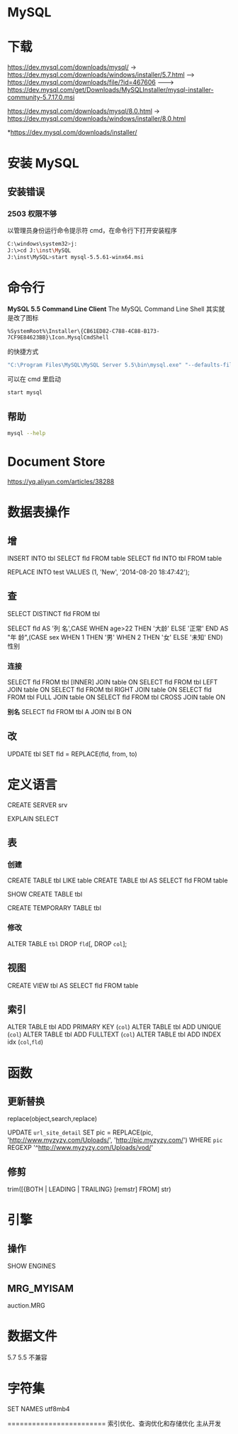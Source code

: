 MySQL
======



# 下载

https://dev.mysql.com/downloads/mysql/
-> https://dev.mysql.com/downloads/windows/installer/5.7.html
--> https://dev.mysql.com/downloads/file/?id=467606
---> https://dev.mysql.com/get/Downloads/MySQLInstaller/mysql-installer-community-5.7.17.0.msi

https://dev.mysql.com/downloads/mysql/8.0.html
-> https://dev.mysql.com/downloads/windows/installer/8.0.html

*https://dev.mysql.com/downloads/installer/



# 安装 MySQL

## 安装错误

### 2503 权限不够
以管理员身份运行命令提示符 cmd，在命令行下打开安装程序
```sh
C:\windows\system32>j:
J:\>cd J:\inst\MySQL
J:\inst\MySQL>start mysql-5.5.61-winx64.msi
```



# 命令行

**MySQL 5.5 Command Line Client**
The MySQL Command Line Shell
其实就是改了图标

```
%SystemRoot%\Installer\{CB61ED82-C788-4C88-B173-7CF9E84623BB}\Icon.MysqlCmdShell
```
的快捷方式
```sh
"C:\Program Files\MySQL\MySQL Server 5.5\bin\mysql.exe" "--defaults-file=C:\Program Files\MySQL\MySQL Server 5.5\my.ini" "-uroot" "-p"
```
可以在 cmd 里启动
```sh
start mysql
```



## 帮助

```sh
mysql --help
```



# Document Store
https://yq.aliyun.com/articles/38288


# 数据表操作

## 增
INSERT INTO tbl SELECT fld FROM table
SELECT fld INTO tbl FROM table

REPLACE INTO test VALUES (1, 'New', '2014-08-20 18:47:42');

## 查
SELECT DISTINCT fld FROM tbl

SELECT fld AS '列 名',CASE WHEN age>22 THEN '大龄' ELSE '正常' END AS "年 龄",(CASE sex WHEN 1 THEN '男' WHEN 2 THEN '女' ELSE '未知' END) 性别

### 连接
SELECT fld FROM tbl [INNER] JOIN table ON 
SELECT fld FROM tbl LEFT JOIN table ON
SELECT fld FROM tbl RIGHT JOIN table ON
SELECT fld FROM tbl FULL JOIN table ON
SELECT fld FROM tbl CROSS JOIN table ON

**别名**
SELECT fld FROM tbl A JOIN tbl B ON 



## 改

UPDATE tbl SET fld = REPLACE(fld, from, to)



# 定义语言

CREATE SERVER srv

EXPLAIN SELECT

## 表

### 创建
CREATE TABLE tbl LIKE table
CREATE TABLE tbl AS SELECT fld FROM table

SHOW CREATE TABLE tbl

CREATE TEMPORARY TABLE tbl

### 修改
ALTER TABLE `tbl` DROP `fld`[, DROP `col`];

## 视图
CREATE VIEW tbl AS SELECT fld FROM table


## 索引
ALTER TABLE tbl ADD PRIMARY KEY (`col`)
ALTER TABLE tbl ADD UNIQUE (`col`)
ALTER TABLE tbl ADD FULLTEXT (`col`)
ALTER TABLE tbl ADD INDEX idx (`col`,`fld`)



# 函数

## 更新替换
replace(object,search,replace)

UPDATE `url_site_detail` SET pic = REPLACE(pic, 'http://www.myzyzy.com/Uploads/', 'http://pic.myzyzy.com/') WHERE `pic` REGEXP '^http://www.myzyzy.com/Uploads/vod/'

## 修剪
trim([{BOTH | LEADING | TRAILING} [remstr] FROM] str)


# 引擎

## 操作
SHOW ENGINES

## MRG_MYISAM
auction.MRG



# 数据文件

5.7 5.5 不兼容



# 字符集

SET NAMES utf8mb4

========================
索引优化、查询优化和存储优化
主从开发